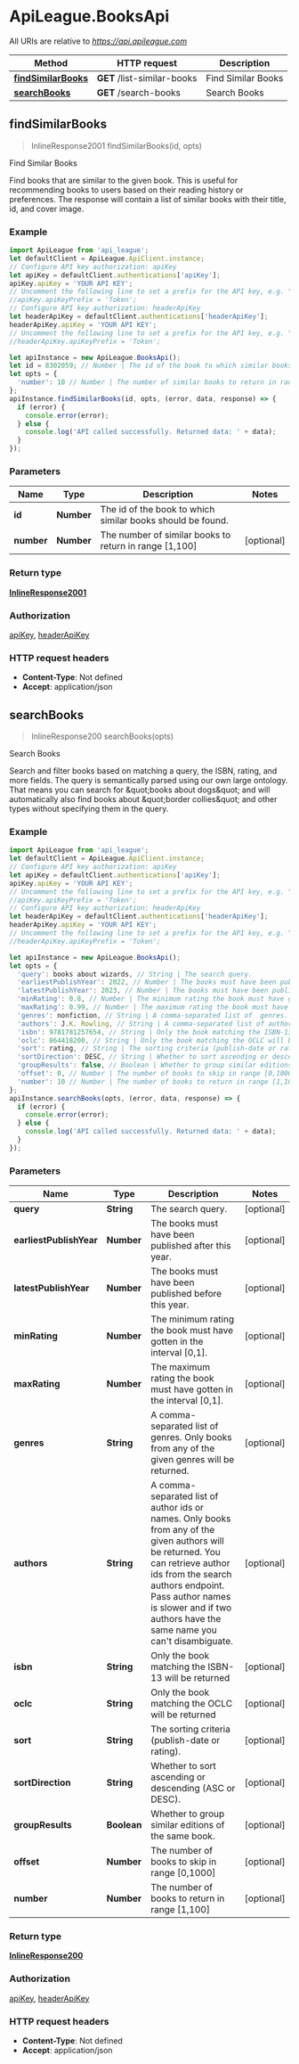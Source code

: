 # ApiLeague.BooksApi

All URIs are relative to *https://api.apileague.com*

Method | HTTP request | Description
------------- | ------------- | -------------
[**findSimilarBooks**](BooksApi.md#findSimilarBooks) | **GET** /list-similar-books | Find Similar Books
[**searchBooks**](BooksApi.md#searchBooks) | **GET** /search-books | Search Books



## findSimilarBooks

> InlineResponse2001 findSimilarBooks(id, opts)

Find Similar Books

Find books that are similar to the given book. This is useful for recommending books to users based on their reading history or preferences. The response will contain a list of similar books with their title, id, and cover image.

### Example

```javascript
import ApiLeague from 'api_league';
let defaultClient = ApiLeague.ApiClient.instance;
// Configure API key authorization: apiKey
let apiKey = defaultClient.authentications['apiKey'];
apiKey.apiKey = 'YOUR API KEY';
// Uncomment the following line to set a prefix for the API key, e.g. "Token" (defaults to null)
//apiKey.apiKeyPrefix = 'Token';
// Configure API key authorization: headerApiKey
let headerApiKey = defaultClient.authentications['headerApiKey'];
headerApiKey.apiKey = 'YOUR API KEY';
// Uncomment the following line to set a prefix for the API key, e.g. "Token" (defaults to null)
//headerApiKey.apiKeyPrefix = 'Token';

let apiInstance = new ApiLeague.BooksApi();
let id = 8302059; // Number | The id of the book to which similar books should be found.
let opts = {
  'number': 10 // Number | The number of similar books to return in range [1,100]
};
apiInstance.findSimilarBooks(id, opts, (error, data, response) => {
  if (error) {
    console.error(error);
  } else {
    console.log('API called successfully. Returned data: ' + data);
  }
});
```

### Parameters


Name | Type | Description  | Notes
------------- | ------------- | ------------- | -------------
 **id** | **Number**| The id of the book to which similar books should be found. | 
 **number** | **Number**| The number of similar books to return in range [1,100] | [optional] 

### Return type

[**InlineResponse2001**](InlineResponse2001.md)

### Authorization

[apiKey](../README.md#apiKey), [headerApiKey](../README.md#headerApiKey)

### HTTP request headers

- **Content-Type**: Not defined
- **Accept**: application/json


## searchBooks

> InlineResponse200 searchBooks(opts)

Search Books

Search and filter books based on matching a query, the ISBN, rating, and more fields. The query is semantically parsed using our own large ontology. That means you can search for \&quot;books about dogs\&quot; and will automatically also find books about \&quot;border collies\&quot; and other types without specifying them in the query.

### Example

```javascript
import ApiLeague from 'api_league';
let defaultClient = ApiLeague.ApiClient.instance;
// Configure API key authorization: apiKey
let apiKey = defaultClient.authentications['apiKey'];
apiKey.apiKey = 'YOUR API KEY';
// Uncomment the following line to set a prefix for the API key, e.g. "Token" (defaults to null)
//apiKey.apiKeyPrefix = 'Token';
// Configure API key authorization: headerApiKey
let headerApiKey = defaultClient.authentications['headerApiKey'];
headerApiKey.apiKey = 'YOUR API KEY';
// Uncomment the following line to set a prefix for the API key, e.g. "Token" (defaults to null)
//headerApiKey.apiKeyPrefix = 'Token';

let apiInstance = new ApiLeague.BooksApi();
let opts = {
  'query': books about wizards, // String | The search query.
  'earliestPublishYear': 2022, // Number | The books must have been published after this year.
  'latestPublishYear': 2023, // Number | The books must have been published before this year.
  'minRating': 0.8, // Number | The minimum rating the book must have gotten in the interval [0,1].
  'maxRating': 0.99, // Number | The maximum rating the book must have gotten in the interval [0,1].
  'genres': nonfiction, // String | A comma-separated list of  genres. Only books from any of the given genres will be returned.
  'authors': J.K. Rowling, // String | A comma-separated list of author ids or names. Only books from any of the given authors will be returned. You can retrieve author ids from the search authors endpoint. Pass author names is slower and if two authors have the same name you can't disambiguate.
  'isbn': 9781781257654, // String | Only the book matching the ISBN-13 will be returned
  'oclc': 864418200, // String | Only the book matching the OCLC will be returned
  'sort': rating, // String | The sorting criteria (publish-date or rating).
  'sortDirection': DESC, // String | Whether to sort ascending or descending (ASC or DESC).
  'groupResults': false, // Boolean | Whether to group similar editions of the same book.
  'offset': 0, // Number | The number of books to skip in range [0,1000]
  'number': 10 // Number | The number of books to return in range [1,100]
};
apiInstance.searchBooks(opts, (error, data, response) => {
  if (error) {
    console.error(error);
  } else {
    console.log('API called successfully. Returned data: ' + data);
  }
});
```

### Parameters


Name | Type | Description  | Notes
------------- | ------------- | ------------- | -------------
 **query** | **String**| The search query. | [optional] 
 **earliestPublishYear** | **Number**| The books must have been published after this year. | [optional] 
 **latestPublishYear** | **Number**| The books must have been published before this year. | [optional] 
 **minRating** | **Number**| The minimum rating the book must have gotten in the interval [0,1]. | [optional] 
 **maxRating** | **Number**| The maximum rating the book must have gotten in the interval [0,1]. | [optional] 
 **genres** | **String**| A comma-separated list of  genres. Only books from any of the given genres will be returned. | [optional] 
 **authors** | **String**| A comma-separated list of author ids or names. Only books from any of the given authors will be returned. You can retrieve author ids from the search authors endpoint. Pass author names is slower and if two authors have the same name you can&#39;t disambiguate. | [optional] 
 **isbn** | **String**| Only the book matching the ISBN-13 will be returned | [optional] 
 **oclc** | **String**| Only the book matching the OCLC will be returned | [optional] 
 **sort** | **String**| The sorting criteria (publish-date or rating). | [optional] 
 **sortDirection** | **String**| Whether to sort ascending or descending (ASC or DESC). | [optional] 
 **groupResults** | **Boolean**| Whether to group similar editions of the same book. | [optional] 
 **offset** | **Number**| The number of books to skip in range [0,1000] | [optional] 
 **number** | **Number**| The number of books to return in range [1,100] | [optional] 

### Return type

[**InlineResponse200**](InlineResponse200.md)

### Authorization

[apiKey](../README.md#apiKey), [headerApiKey](../README.md#headerApiKey)

### HTTP request headers

- **Content-Type**: Not defined
- **Accept**: application/json

